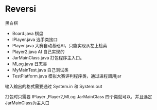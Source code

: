 ﻿# Reversi
黑白棋

* Board.java 棋盘
* IPlayer.java 选手类接口
* Player.java  大赛自动基础AI，只能实现从左上检索
* Player2.java AI 自己实现的
* JarMainClass.java  打包程序主入口。
* MLog.java 		日志类
* MyMainTest.java 自己测试类
* TestPlatform.java 模拟大赛评判程序类，通过进程调用jar

输入输出的格式需要通过 System.in 和 System.out

打包时只需要 IPlayer ,Player2,MLog JarMainClass 四个类就可以，并且选定JarMainClass为主入口